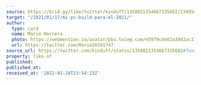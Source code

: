 ```yaml
---
source: https://brid.gy/like/twitter/kinduff/1358021354667335682/1349543443022958592
target: "/2021/01/17/mi-pc-build-para-el-2021/"
author:
  type: card
  name: Mario Herrera
  photo: https://webmention.io/avatar/pbs.twimg.com/e5979c4e02a3842ac17a8a6ed2f5f14a1d0235070d56db5257f51ccb8c78c1aa.jpg
  url: https://twitter.com/Mario20191747
source_url: https://twitter.com/kinduff/status/1358021354667335682#favorited-by-1349543443022958592
property: like-of
published: 
published_at: 
received_at: '2022-01-28T23:54:23Z'
---
```


